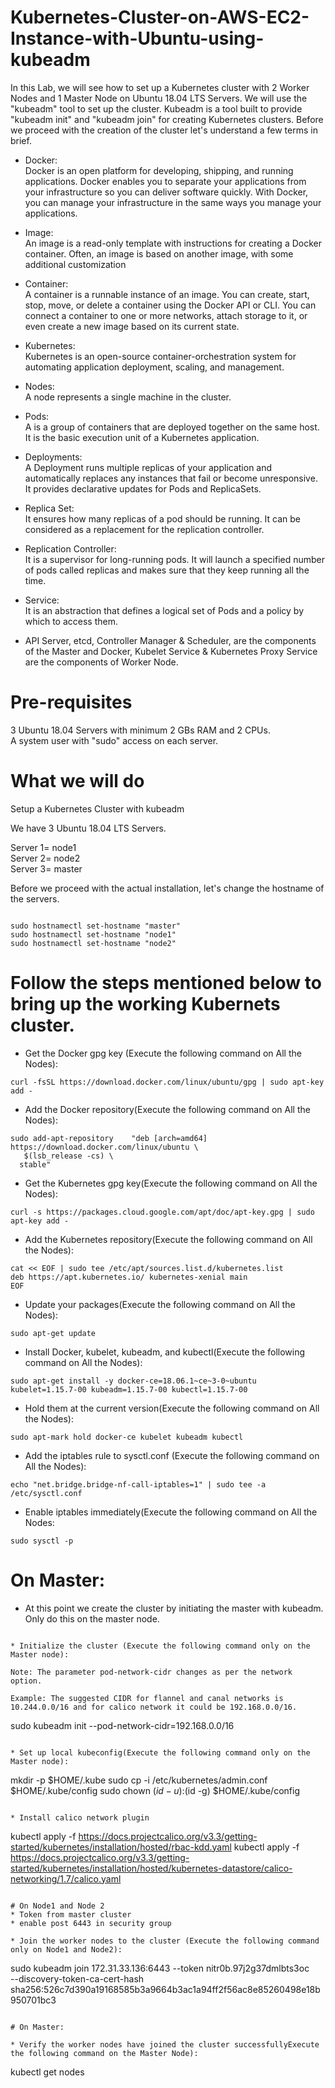 # Kubernetes-Cluster-on-AWS-EC2-Instance-with-Ubuntu-using-kubeadm

In this Lab, we will see how to set up a Kubernetes cluster with 2 Worker Nodes and 1 Master Node on Ubuntu 18.04 LTS Servers. We will use the "kubeadm" tool to set up the cluster. Kubeadm is a tool built to provide "kubeadm init" and "kubeadm join" for creating Kubernetes clusters. Before we proceed with the creation of the cluster let's understand a few terms in brief.

* Docker:\
Docker is an open platform for developing, shipping, and running applications. Docker enables you to separate your applications from your infrastructure so you can deliver software quickly. With Docker, you can manage your infrastructure in the same ways you manage your applications. 

* Image:\
An image is a read-only template with instructions for creating a Docker container. Often, an image is based on another image, with some additional customization

* Container:\
A container is a runnable instance of an image. You can create, start, stop, move, or delete a container using the Docker API or CLI. You can connect a container to one or more networks, attach storage to it, or even create a new image based on its current state.

* Kubernetes:\
Kubernetes is an open-source container-orchestration system for automating application deployment, scaling, and management.

* Nodes:\
A node represents a single machine in the cluster.

* Pods:\
A is a group of containers that are deployed together on the same host. It is the basic execution unit of a Kubernetes application.

* Deployments:\
A Deployment runs multiple replicas of your application and automatically replaces any instances that fail or become unresponsive. It provides declarative updates for Pods and ReplicaSets.

* Replica Set:\
It ensures how many replicas of a pod should be running. It can be considered as a replacement for the replication controller.

* Replication Controller:\
It is a supervisor for long-running pods. It will launch a specified number of pods called replicas and makes sure that they keep running all the time.

* Service:\
It is an abstraction that defines a logical set of Pods and a policy by which to access them.

* API Server, etcd,  Controller Manager &  Scheduler, are the components of the Master and  Docker,  Kubelet Service & Kubernetes Proxy Service are the components of Worker Node.

# Pre-requisites

3 Ubuntu 18.04 Servers with minimum 2 GBs RAM and 2 CPUs.\
A system user with "sudo" access on each server. 

# What we will do
Setup a Kubernetes Cluster with kubeadm

We have 3 Ubuntu 18.04 LTS Servers.

Server 1= node1\
Server 2= node2\
Server 3= master

Before we proceed with the actual installation, let's change the hostname of the servers.

```

sudo hostnamectl set-hostname "master"
sudo hostnamectl set-hostname "node1"
sudo hostnamectl set-hostname "node2"

```

# Follow the steps mentioned below to bring up the working Kubernets cluster.

* Get the Docker gpg key (Execute the following command on All the Nodes):

```
curl -fsSL https://download.docker.com/linux/ubuntu/gpg | sudo apt-key add -
```

* Add the Docker repository(Execute the following command on All the Nodes):

```
sudo add-apt-repository    "deb [arch=amd64] https://download.docker.com/linux/ubuntu \
   $(lsb_release -cs) \
  stable"
```

* Get the Kubernetes gpg key(Execute the following command on All the Nodes):

```
curl -s https://packages.cloud.google.com/apt/doc/apt-key.gpg | sudo apt-key add -
```

* Add the Kubernetes repository(Execute the following command on All the Nodes):

```
cat << EOF | sudo tee /etc/apt/sources.list.d/kubernetes.list
deb https://apt.kubernetes.io/ kubernetes-xenial main
EOF
```

* Update your packages(Execute the following command on All the Nodes): 

```
sudo apt-get update
```

* Install Docker, kubelet, kubeadm, and kubectl(Execute the following command on All the Nodes):

```
sudo apt-get install -y docker-ce=18.06.1~ce~3-0~ubuntu kubelet=1.15.7-00 kubeadm=1.15.7-00 kubectl=1.15.7-00
```

* Hold them at the current version(Execute the following command on All the Nodes):

```
sudo apt-mark hold docker-ce kubelet kubeadm kubectl
```

* Add the iptables rule to sysctl.conf (Execute the following command on All the Nodes):

```
echo "net.bridge.bridge-nf-call-iptables=1" | sudo tee -a /etc/sysctl.conf
```

* Enable iptables immediately(Execute the following command on All the Nodes:

```
sudo sysctl -p
```
# On Master: 

* At this point we create the cluster by initiating the master with kubeadm. Only do this on the master node.

```

* Initialize the cluster (Execute the following command only on the Master node):

Note: The parameter pod-network-cidr changes as per the network option.

Example: The suggested CIDR for flannel and canal networks is 10.244.0.0/16 and for calico network it could be 192.168.0.0/16.

```
sudo kubeadm init --pod-network-cidr=192.168.0.0/16
```

* Set up local kubeconfig(Execute the following command only on the Master node):

```
mkdir -p $HOME/.kube
sudo cp -i /etc/kubernetes/admin.conf $HOME/.kube/config
sudo chown $(id -u):$(id -g) $HOME/.kube/config
```

* Install calico network plugin

```
kubectl apply -f https://docs.projectcalico.org/v3.3/getting-started/kubernetes/installation/hosted/rbac-kdd.yaml 
kubectl apply -f https://docs.projectcalico.org/v3.3/getting-started/kubernetes/installation/hosted/kubernetes-datastore/calico-networking/1.7/calico.yaml
```

# On Node1 and Node 2
* Token from master cluster
* enable post 6443 in security group

* Join the worker nodes to the cluster (Execute the following command only on Node1 and Node2):

```
sudo kubeadm join 172.31.33.136:6443 --token nitr0b.97j2g37dmlbts3oc \
    --discovery-token-ca-cert-hash sha256:526c7d390a19168585b3a9664b3ac1a94ff2f56ac8e85260498e18b950701bc3
```

# On Master: 

* Verify the worker nodes have joined the cluster successfullyExecute the following command on the Master Node):

```
kubectl get nodes
```
